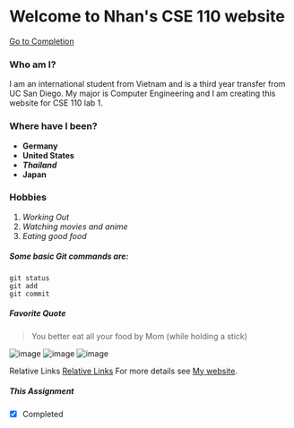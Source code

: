 # Welcome to Nhan's CSE 110 website
[Go to Completion](#This-Assignment)
### Who am I?
I am an international student from Vietnam and is a third year transfer from UC San Diego. My major is Computer Engineering and I am creating this website for CSE 110 lab 1.

### Where have I been?
- **Germany**
- **United States**
- **_Thailand_**
- **Japan**

### Hobbies

1. _Working Out_
2. _Watching movies and anime_
3. _Eating good food_

##### Some basic Git commands are:
```
git status
git add
git commit
```

##### Favorite Quote

> You better eat all your food
by Mom (while holding a stick)

![image](https://user-images.githubusercontent.com/73214894/113210215-dda72d00-9228-11eb-9614-9d0484a763df.png)
![image](https://user-images.githubusercontent.com/73214894/113210347-f9123800-9228-11eb-96bc-db365b1a2052.png)
![image](https://user-images.githubusercontent.com/73214894/113210356-fb749200-9228-11eb-9c35-8e033c789896.png)

Relative Links
[Relative Links](./index.md)
For more details see [My website](https://n2pham.github.io/NhanPham.github.io/).
##### This Assignment
- [x] Completed
